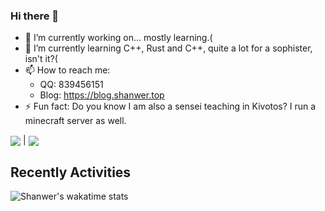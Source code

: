 ### Hi there 👋
- 🔭 I’m currently working on... mostly learning.(
- 🌱 I’m currently learning C++, Rust and C++, quite a lot for a sophister, isn't it?( 
- 📫 How to reach me:  
  -   QQ: 839456151
  -   Blog: https://blog.shanwer.top
- ⚡ Fun fact: Do you know I am also a sensei teaching in Kivotos? I run a minecraft server as well.  

<img align="center" src="https://github-readme-stats.vercel.app/api?username=Shanwer&show_icons=true&icon_color=CE1D2D&text_color=718096&bg_color=ffffff&hide_title=true&count_private=true"/> | <img align="center" src="https://github-readme-stats.vercel.app/api/top-langs/?username=Shanwer&layout=compact"/>


<!--
**Shanwer/Shanwer** is a ✨ _special_ ✨ repository because its `README.md` (this file) appears on your GitHub profile.

Here are some ideas to get you started:

- 🔭 I’m currently working on ...
- 🌱 I’m currently learning ...
- 👯 I’m looking to collaborate on ...
- 🤔 I’m looking for help with ...
- 💬 Ask me about ...
- 📫 How to reach me: ...
- 😄 Pronouns: ...
- ⚡ Fun fact: ...
-->

## Recently Activities  

![Shanwer's wakatime stats](https://github-readme-stats.vercel.app/api/wakatime?username=Shanwer&range=all_time&layout=compact)
